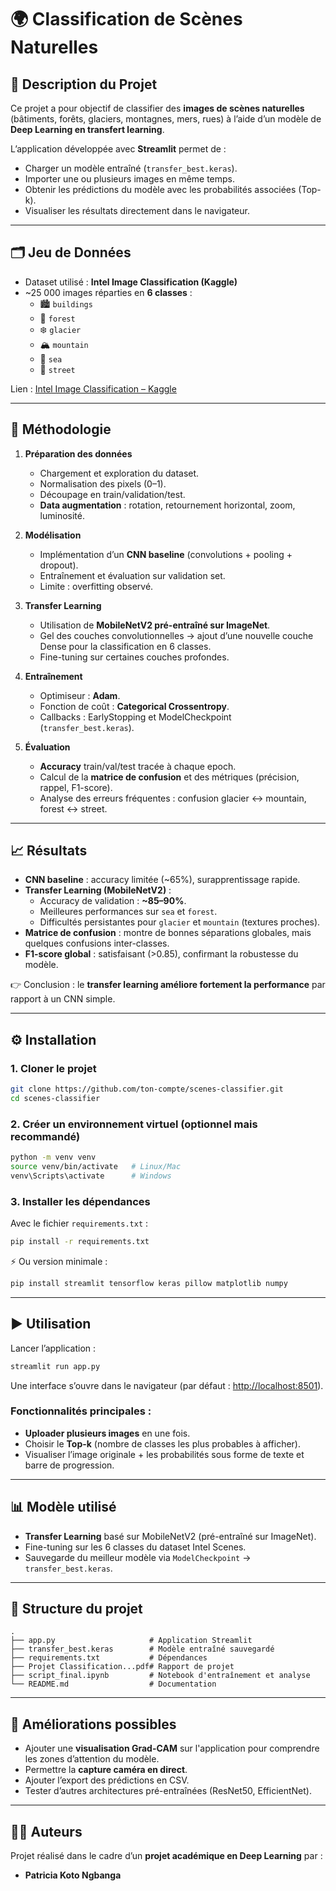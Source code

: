 # 🌍 Classification de Scènes Naturelles  

## 📌 Description du Projet  
Ce projet a pour objectif de classifier des **images de scènes naturelles** (bâtiments, forêts, glaciers, montagnes, mers, rues) à l’aide d’un modèle de **Deep Learning en transfert learning**.  

L’application développée avec **Streamlit** permet de :  
- Charger un modèle entraîné (`transfer_best.keras`).  
- Importer une ou plusieurs images en même temps.  
- Obtenir les prédictions du modèle avec les probabilités associées (Top-k).  
- Visualiser les résultats directement dans le navigateur.  

---

## 🗂 Jeu de Données  
- Dataset utilisé : **Intel Image Classification (Kaggle)**  
- ~25 000 images réparties en **6 classes** :  
  - 🏙️ `buildings`  
  - 🌳 `forest`  
  - ❄️ `glacier`  
  - 🏔️ `mountain`  
  - 🌊 `sea`  
  - 🚦 `street`  

Lien : [Intel Image Classification – Kaggle](https://www.kaggle.com/datasets/puneet6060/intel-image-classification)

---

## 🔎 Méthodologie  

1. **Préparation des données**  
   - Chargement et exploration du dataset.  
   - Normalisation des pixels (0–1).  
   - Découpage en train/validation/test.  
   - **Data augmentation** : rotation, retournement horizontal, zoom, luminosité.  

2. **Modélisation**  
   - Implémentation d’un **CNN baseline** (convolutions + pooling + dropout).  
   - Entraînement et évaluation sur validation set.  
   - Limite : overfitting observé.  

3. **Transfer Learning**  
   - Utilisation de **MobileNetV2 pré-entraîné sur ImageNet**.  
   - Gel des couches convolutionnelles → ajout d’une nouvelle couche Dense pour la classification en 6 classes.  
   - Fine-tuning sur certaines couches profondes.  

4. **Entraînement**  
   - Optimiseur : **Adam**.  
   - Fonction de coût : **Categorical Crossentropy**.  
   - Callbacks : EarlyStopping et ModelCheckpoint (`transfer_best.keras`).  

5. **Évaluation**  
   - **Accuracy** train/val/test tracée à chaque epoch.  
   - Calcul de la **matrice de confusion** et des métriques (précision, rappel, F1-score).  
   - Analyse des erreurs fréquentes : confusion glacier ↔ mountain, forest ↔ street.  

---

## 📈 Résultats  

- **CNN baseline** : accuracy limitée (~65%), surapprentissage rapide.  
- **Transfer Learning (MobileNetV2)** :  
  - Accuracy de validation : **~85–90%**.  
  - Meilleures performances sur `sea` et `forest`.  
  - Difficultés persistantes pour `glacier` et `mountain` (textures proches).  
- **Matrice de confusion** : montre de bonnes séparations globales, mais quelques confusions inter-classes.  
- **F1-score global** : satisfaisant (>0.85), confirmant la robustesse du modèle.  

👉 Conclusion : le **transfer learning améliore fortement la performance** par rapport à un CNN simple.  

---

## ⚙️ Installation  

### 1. Cloner le projet  
```bash
git clone https://github.com/ton-compte/scenes-classifier.git
cd scenes-classifier
```

### 2. Créer un environnement virtuel (optionnel mais recommandé)  
```bash
python -m venv venv
source venv/bin/activate   # Linux/Mac
venv\Scripts\activate      # Windows
```

### 3. Installer les dépendances  
Avec le fichier `requirements.txt` :  
```bash
pip install -r requirements.txt
```

⚡ Ou version minimale :  
```bash
pip install streamlit tensorflow keras pillow matplotlib numpy
```

---

## ▶️ Utilisation  

Lancer l’application :  
```bash
streamlit run app.py
```

Une interface s’ouvre dans le navigateur (par défaut : [http://localhost:8501](http://localhost:8501)).  

### Fonctionnalités principales :  
- **Uploader plusieurs images** en une fois.  
- Choisir le **Top-k** (nombre de classes les plus probables à afficher).  
- Visualiser l’image originale + les probabilités sous forme de texte et barre de progression.  

---

## 📊 Modèle utilisé  
- **Transfer Learning** basé sur MobileNetV2 (pré-entraîné sur ImageNet).  
- Fine-tuning sur les 6 classes du dataset Intel Scenes.  
- Sauvegarde du meilleur modèle via `ModelCheckpoint` → `transfer_best.keras`.  

---

## 📂 Structure du projet  
```
.
├── app.py                     # Application Streamlit
├── transfer_best.keras        # Modèle entraîné sauvegardé
├── requirements.txt           # Dépendances
├── Projet Classification...pdf# Rapport de projet
├── script_final.ipynb         # Notebook d'entraînement et analyse
└── README.md                  # Documentation
```

---

## 🚀 Améliorations possibles  
- Ajouter une **visualisation Grad-CAM** sur l'application pour comprendre les zones d’attention du modèle.  
- Permettre la **capture caméra en direct**.  
- Ajouter l’export des prédictions en CSV.  
- Tester d’autres architectures pré-entraînées (ResNet50, EfficientNet).  

---

## 👩‍💻 Auteurs  
Projet réalisé dans le cadre d’un **projet académique en Deep Learning** par :  
- **Patricia Koto Ngbanga**  
